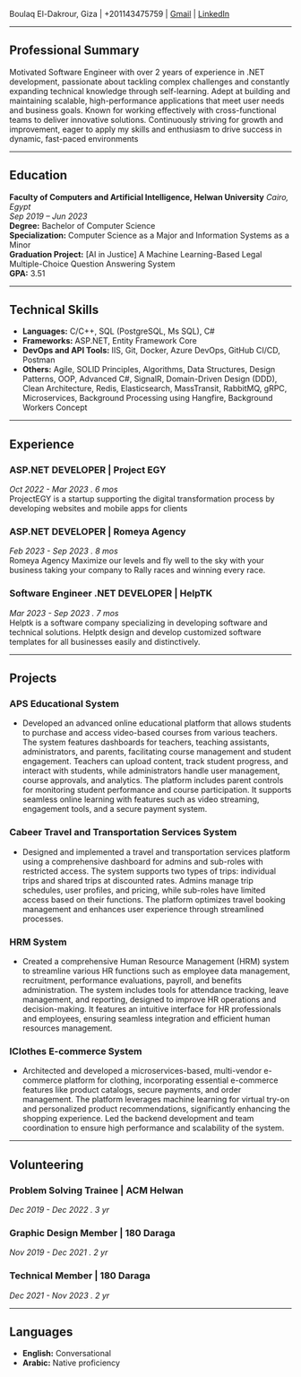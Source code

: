 Boulaq El-Dakrour, Giza | +201143475759 | [Gmail](mailto:mohamedmohanad0852@gmail.com) | [LinkedIn](https://www.linkedin.com/in/mohamed-mohanad/)

---

## Professional Summary

Motivated Software Engineer with over 2 years of experience in .NET development, passionate about tackling complex challenges and constantly expanding technical knowledge through self-learning. Adept at building and maintaining scalable, high-performance applications that meet user needs and business goals. Known for working effectively with cross-functional teams to deliver innovative solutions. Continuously striving for growth and improvement, eager to apply my skills and enthusiasm to drive success in dynamic, fast-paced environments

---

## Education

**Faculty of Computers and Artificial Intelligence, Helwan University** _Cairo, Egypt_  
_Sep 2019 – Jun 2023_<br>
**Degree:** Bachelor of Computer Science<br>
**Specialization:** Computer Science as a Major and Information Systems as a Minor<br>
**Graduation Project:** [AI in Justice] A Machine Learning-Based Legal Multiple-Choice Question Answering System<br>
**GPA:** 3.51<br>

---

## Technical Skills

- **Languages:** C/C++, SQL (PostgreSQL, Ms SQL), C#
- **Frameworks:** ASP.NET, Entity Framework Core
- **DevOps and API Tools:** IIS, Git, Docker, Azure DevOps, GitHub CI/CD, Postman
- **Others:** Agile, SOLID Principles, Algorithms, Data Structures, Design Patterns, OOP, Advanced C#, SignalR, Domain-Driven Design (DDD), Clean Architecture, Redis, Elasticsearch, MassTransit, RabbitMQ, gRPC, Microservices, Background Processing using Hangfire, Background Workers Concept

---

## Experience

### ASP.NET DEVELOPER | Project EGY

_Oct 2022 - Mar 2023 . 6 mos_<br>
ProjectEGY is a startup supporting the digital transformation process by developing websites and mobile apps for clients

### ASP.NET DEVELOPER | Romeya Agency

_Feb 2023 - Sep 2023 . 8 mos_<br>
Romeya Agency Maximize our levels and fly well to the sky with your business taking your company to Rally races and winning every race.

### Software Engineer .NET DEVELOPER | HelpTK

_Mar 2023 - Sep 2023 . 7 mos_<br>
Helptk is a software company specializing in developing software and technical solutions. Helptk design and develop customized software templates for all businesses easily and distinctively.

---

## Projects

### APS Educational System

- Developed an advanced online educational platform that allows students to purchase and access video-based courses from various teachers. The system features dashboards for teachers, teaching assistants, administrators, and parents, facilitating course management and student engagement. Teachers can upload content, track student progress, and interact with students, while administrators handle user management, course approvals, and analytics. The platform includes parent controls for monitoring student performance and course participation. It supports seamless online learning with features such as video streaming, engagement tools, and a secure payment system.

### Cabeer Travel and Transportation Services System

- Designed and implemented a travel and transportation services platform using a comprehensive dashboard for admins and sub-roles with restricted access. The system supports two types of trips: individual trips and shared trips at discounted rates. Admins manage trip schedules, user profiles, and pricing, while sub-roles have limited access based on their functions. The platform optimizes travel booking management and enhances user experience through streamlined processes.

### HRM System

- Created a comprehensive Human Resource Management (HRM) system to streamline various HR functions such as employee data management, recruitment, performance evaluations, payroll, and benefits administration. The system includes tools for attendance tracking, leave management, and reporting, designed to improve HR operations and decision-making. It features an intuitive interface for HR professionals and employees, ensuring seamless integration and efficient human resources management.

### IClothes E-commerce System

- Architected and developed a microservices-based, multi-vendor e-commerce platform for clothing, incorporating essential e-commerce features like product catalogs, secure payments, and order management. The platform leverages machine learning for virtual try-on and personalized product recommendations, significantly enhancing the shopping experience. Led the backend development and team coordination to ensure high performance and scalability of the system.

---

## Volunteering

### Problem Solving Trainee | ACM Helwan

_Dec 2019 - Dec 2022 . 3 yr_

### Graphic Design Member | 180 Daraga

_Nov 2019 - Dec 2021 . 2 yr_

### Technical Member | 180 Daraga

_Dec 2021 - Nov 2023 . 2 yr_

---

## Languages

- **English:** Conversational
- **Arabic:** Native proficiency
